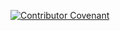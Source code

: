 [![Contributor
Covenant](https://img.shields.io/badge/Contributor%20Covenant-2.1-4baaaa.svg)](code_of_conduct.md)
